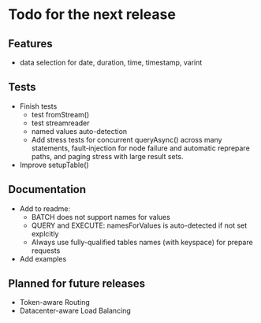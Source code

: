 # Todo for the next release

## Features
* data selection for date, duration, time, timestamp, varint

## Tests
* Finish tests
  * test fromStream()
  * test streamreader
  * named values auto-detection
  * Add stress tests for concurrent queryAsync() across many statements, fault‑injection for node failure and automatic reprepare paths, and paging stress with large result sets.
* Improve setupTable()

## Documentation
* Add to readme:
  * BATCH does not support names for values
  * QUERY and EXECUTE: namesForValues is auto-detected if not set explcitly
  * Always use fully-qualified tables names (with keyspace) for prepare requests 
* Add examples

## Planned for future releases
* Token-aware Routing
* Datacenter-aware Load Balancing
